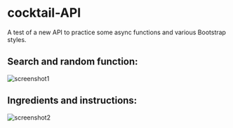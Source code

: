 # cocktail-API

A test of a new API to practice some async functions and various Bootstrap styles.

## Search and random function:

![screenshot1](https://i.ibb.co/RYShfzc/Screenshot-29.png)

## Ingredients and instructions:

![screenshot2](https://i.ibb.co/j62xmt1/Screenshot-30.png)

